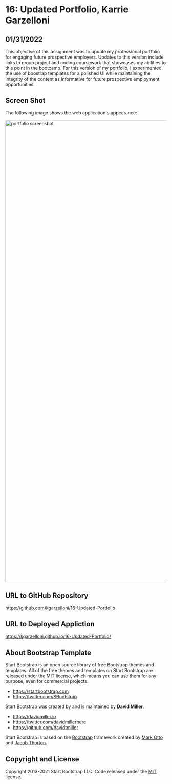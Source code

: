 
# 16: Updated Portfolio, Karrie Garzelloni
## 01/31/2022

This objective of this assignment was to update my professional portfolio for engaging future prospective employers. Updates to this version include links to group project and coding coursework that showcases my abilities to this point in the bootcamp. For this version of my portfolio, I experimented the use of boostrap templates for a polished UI while maintaining the integrity of the content as informative for future prospective employment opportunities. 

## Screen Shot

The following image shows the web application's appearance:

<img width="1440" alt="portfolio screenshot" src="https://user-images.githubusercontent.com/94555980/151926823-5cf5a482-01bc-45b2-a610-407fa69fc18e.png">

## URL to GitHub Repository
https://github.com/kgarzelloni/16-Updated-Portfolio

## URL to Deployed Appliction
https://kgarzelloni.github.io/16-Updated-Portfolio/

## About Bootstrap Template 

Start Bootstrap is an open source library of free Bootstrap themes and templates. All of the free themes and templates on Start Bootstrap are released under the MIT license, which means you can use them for any purpose, even for commercial projects.

- <https://startbootstrap.com>
- <https://twitter.com/SBootstrap>

Start Bootstrap was created by and is maintained by **[David Miller](https://davidmiller.io/)**.

- <https://davidmiller.io>
- <https://twitter.com/davidmillerhere>
- <https://github.com/davidtmiller>

Start Bootstrap is based on the [Bootstrap](https://getbootstrap.com/) framework created by [Mark Otto](https://twitter.com/mdo) and [Jacob Thorton](https://twitter.com/fat).

## Copyright and License

Copyright 2013-2021 Start Bootstrap LLC. Code released under the [MIT](https://github.com/StartBootstrap/startbootstrap-creative/blob/master/LICENSE) license.
